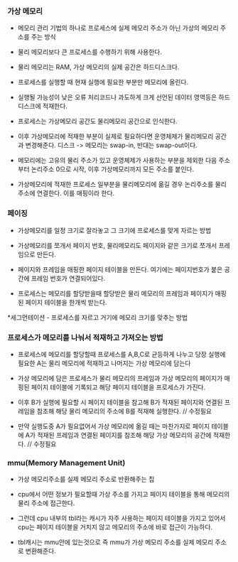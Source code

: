### 가상 메모리

* 메모리 관리 기법의 하나로 프로세스에 실제 메모리 주소가 아닌 가상의 메모리 주소를 주는 방식

* 물리 메모리보다 큰 프로세스를 수행하기 위해 사용한다.

* 물리 메모리는 RAM, 가상 메모리의 실제 공간은 하드디스크다.

* 프로세스를 실행할 때 현재 실행에 필요한 부분만 메모리에 올린다.

* 실행될 가능성이 낮은 오류 처리코드나 과도하게 크게 선언된 데이터 영역등은 하드디스크에 적재한다.

* 프로세스는 가상메모리 공간도 물리메모리 공간으로 인식한다.

* 이후 가상메모리에 적재한 부분이 실제로 필요하다면 운영체제가 물리메모리 공간과 변경해준다. 디스크 -> 메모리는 swap-in, 반대는 swap-out이다.

* 메모리에는 고유의 물리 주소가 있고 운영체제가 사용하는 부분을 제외한 다음 주소부터 논리주소 0으로 시작, 이후 가상메모리까지 모든 주소를 붙인다.

* 가상메모리에 적재한 프로세스 일부분을 물리메모리에 옮길 경우 논리주소를 물리주소에 연결한다. 이를 매핑이라 한다. 

### 페이징 

* 가상메모리를 일정 크기로 잘라놓고 그 크기에 프로세스를 맞게 자르는 방법

* 가상메모리를 쪼개서 페이지 번호, 물리메모리도 페이지와 같은 크기로 쪼개서 프레임으로 만든다.

* 페이지와 프레임을 매핑한 페이지 테이블을 만든다. 여기에는 페이지번호가 붙은 공간에 프레임 번호가 연결되어있다.

* 프로세스는 메모리를 할당받을때 할당받은 물리 메모리의 프레임과 페이지가 매핑된 페이지 테이블을 한개씩 받는다.

*세그먼테이션 - 프로세스를 자르고 거기에 메모리 크기를 맞추는 방법


### 프로세스가 메모리를 나눠서 적재하고 가져오는 방법

* 프로세스에 메모리를 할당할때 프로세스를 A,B,C로 균등하게 나누고 당장 실행에 필요한 A는 물리 메모리에 적재하고 나머지는 가상 메모리에 담는다

* 가상 메모리에 담은 프로세스가 물리 메모리의 프레임과 가상 메모리의 페이지가 매핑된 페이지 테이블에 기록되고 해당 페이지 테이블을 프로세스가 가진다.

* 이후 B가 실행에 필요할 시 페이지 테이블을 참고해 B가 적재된 페이지와 연결된 프레임을 참조해 해당 물리 메모리의 주소에 B를 적재해 실행한다. // 수정필요

* 만약 실행도중 A가 필요없어서 가상 메모리에 옮길 때는 마찬가지로 페이지 테이블에 A가 적재된 프레임과 연결된 페이지를 참조해 해당 가상 메모리의 공간에 적재한다.  // 수정필요


### mmu(Memory Management Unit)

* 가상 메모리주소를 실제 메모리 주소로 반환해주는 칩

* cpu에서 어떤 정보가 필요할때 가상 주소를 가지고 페이지 테이블을 통해 메모리의 물리 주소에 접근한다.

* 그런데 cpu 내부의 tbl라는 캐시가 자주 사용하는 페이지 테이블을 가지고 있어서 cpu는 페이지 테이블을 거치지 
않고 메모리의 주소에 바로 접근이 가능하다.

* tbl캐시는 mmu안에 있는것으로 즉 mmu가 가상 메모리 주소를 실제 메모리 주소로 변환해준다.
